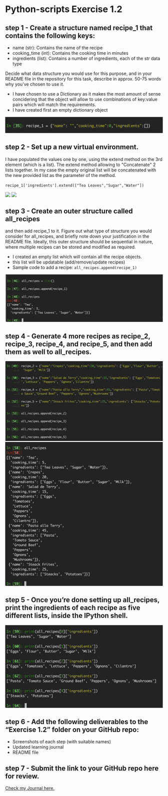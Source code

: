 # Python-scripts Exercise 1.2

## step 1 - Create a structure named recipe_1 that contains the following keys:

- name (str): Contains the name of the recipe
- cooking_time (int): Contains the cooking time in minutes
- ingredients (list): Contains a number of ingredients, each of the str data type

Decide what data structure you would use for this purpose, and in your README file in the repository for this task, describe in approx. 50-75 words why you’ve chosen to use it.

- I have chosen to use a Dictionary as it makes the most amount of sense concidering that the object will allow to use combinations of key:value pairs which will match the requirements.
- I have created first an empty dictionary object

![ScreenShot of the Ipython shell](ex1.2-step1.png)

## step 2 - Set up a new virtual environment.

I have populated the values one by one, using the extend method on the 3rd element (which is a list). The extend method allowing to "Concatenate" 2 lists together. In my case the empty original list will be concatenated with the new provided list as the parameter of the method.

`recipe_1['ingredients'].extend(["Tea Leaves","Sugar","Water"])`

![](./images/step2-1.png)
![](./images/step2-2.png)

## step 3 - Create an outer structure called all_recipes

and then add recipe_1 to it. Figure out what type of structure you would consider for all_recipes, and briefly note down your justification in the README file. Ideally, this outer structure should be sequential in nature, where multiple recipes can be stored and modified as required.

- I created an empty list which will contain all the recipe objects.
- this list will be updatable (add/remove/update recipes)
- Sample code to add a recipe:
  `all_recipes.append(recipe_1)`

![ScreenShot of the Ipython shell](ex1.2-step3.png)

## step 4 - Generate 4 more recipes as recipe_2, recipe_3, recipe_4, and recipe_5, and then add them as well to all_recipes.

![ScreenShot of the Ipython shell](ex1.2-step4-1.png)
![ScreenShot of the Ipython shell](ex1.2-step4-2.png)

## step 5 - Once you’re done setting up all_recipes, print the ingredients of each recipe as five different lists, inside the IPython shell.

![ScreenShot of the Ipython shell](ex1.2-step5.png)

## step 6 - Add the following deliverables to the “Exercise 1.2” folder on your GitHub repo:

- Screenshots of each step (with suitable names)
- Updated learning journal
- README file

## step 7 - Submit the link to your GitHub repo here for review.

[Check my Journal here.](journal-1.2.pdf)
